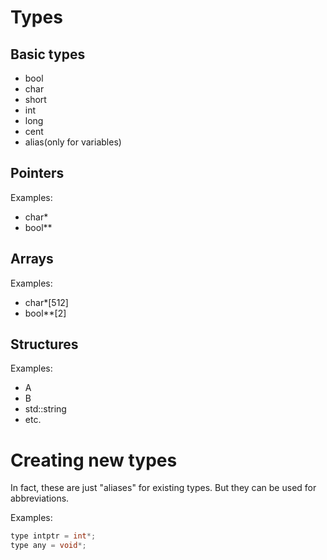 # Types

## Basic types

- bool
- char
- short
- int
- long
- cent
- alias(only for variables)

## Pointers

Examples:

- char*
- bool**

## Arrays

Examples:

- char*[512]
- bool**[2]

## Structures

Examples:

- A
- B
- std::string
- etc.

# Creating new types

In fact, these are just "aliases" for existing types. But they can be used for abbreviations.

Examples:

```cpp
type intptr = int*;
type any = void*;
```
